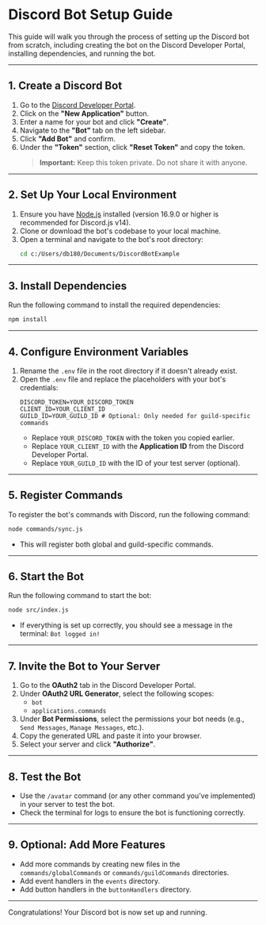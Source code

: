 # Discord Bot Setup Guide

This guide will walk you through the process of setting up the Discord bot from scratch, including creating the bot on the Discord Developer Portal, installing dependencies, and running the bot.

---

## 1. **Create a Discord Bot**

1. Go to the [Discord Developer Portal](https://discord.com/developers/applications).
2. Click on the **"New Application"** button.
3. Enter a name for your bot and click **"Create"**.
4. Navigate to the **"Bot"** tab on the left sidebar.
5. Click **"Add Bot"** and confirm.
6. Under the **"Token"** section, click **"Reset Token"** and copy the token.  
    > **Important:** Keep this token private. Do not share it with anyone.

---

## 2. **Set Up Your Local Environment**

1. Ensure you have [Node.js](https://nodejs.org/) installed (version 16.9.0 or higher is recommended for Discord.js v14).
2. Clone or download the bot's codebase to your local machine.
3. Open a terminal and navigate to the bot's root directory:
    ```bash
    cd c:/Users/db180/Documents/DiscordBotExample
    ```

---

## 3. **Install Dependencies**

Run the following command to install the required dependencies:
```bash
npm install
```

---

## 4. **Configure Environment Variables**

1. Rename the `.env` file in the root directory if it doesn't already exist.
2. Open the `.env` file and replace the placeholders with your bot's credentials:
    ```
    DISCORD_TOKEN=YOUR_DISCORD_TOKEN
    CLIENT_ID=YOUR_CLIENT_ID
    GUILD_ID=YOUR_GUILD_ID # Optional: Only needed for guild-specific commands
    ```
    - Replace `YOUR_DISCORD_TOKEN` with the token you copied earlier.
    - Replace `YOUR_CLIENT_ID` with the **Application ID** from the Discord Developer Portal.
    - Replace `YOUR_GUILD_ID` with the ID of your test server (optional).

---

## 5. **Register Commands**

To register the bot's commands with Discord, run the following command:
```bash
node commands/sync.js
```
- This will register both global and guild-specific commands.

---

## 6. **Start the Bot**

Run the following command to start the bot:
```bash
node src/index.js
```
- If everything is set up correctly, you should see a message in the terminal: `Bot logged in!`

---

## 7. **Invite the Bot to Your Server**

1. Go to the **OAuth2** tab in the Discord Developer Portal.
2. Under **OAuth2 URL Generator**, select the following scopes:
    - `bot`
    - `applications.commands`
3. Under **Bot Permissions**, select the permissions your bot needs (e.g., `Send Messages`, `Manage Messages`, etc.).
4. Copy the generated URL and paste it into your browser.
5. Select your server and click **"Authorize"**.

---

## 8. **Test the Bot**

- Use the `/avatar` command (or any other command you’ve implemented) in your server to test the bot.
- Check the terminal for logs to ensure the bot is functioning correctly.

---

## 9. **Optional: Add More Features**

- Add more commands by creating new files in the `commands/globalCommands` or `commands/guildCommands` directories.
- Add event handlers in the `events` directory.
- Add button handlers in the `buttonHandlers` directory.

---

Congratulations! Your Discord bot is now set up and running.